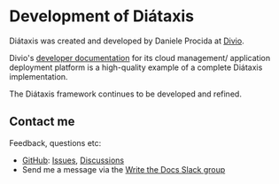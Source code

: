 Development of Diátaxis
=======================

Diátaxis was created and developed by Daniele Procida at
[Divio](https://divio.com).

Divio's [developer documentation](https://docs.divio.com) for its cloud
management/ application deployment platform is a high-quality example of
a complete Diátaxis implementation.

The Diátaxis framework continues to be developed and refined.

Contact me
----------

Feedback, questions etc:

-   [GitHub](https://github.com/evildmp/diataxis-documentation-framework):
    [Issues](https://github.com/evildmp/diataxis-documentation-framework/issues),
    [Discussions](https://github.com/evildmp/diataxis-documentation-framework/discussions)
-   Send me a message via the [Write the Docs Slack
    group](https://www.writethedocs.org/slack/)

